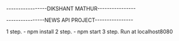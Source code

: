 -----------------DIKSHANT MATHUR----------------

----------------NEWS API PROJECT----------------

1 step. - npm install
2 step. - npm start
3 step. Run at localhost8080